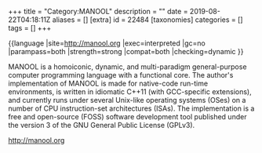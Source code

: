 +++
title = "Category:MANOOL"
description = ""
date = 2019-08-22T04:18:11Z
aliases = []
[extra]
id = 22484
[taxonomies]
categories = []
tags = []
+++

{{language
|site=http://manool.org
|exec=interpreted
|gc=no
|parampass=both
|strength=strong
|compat=both
|checking=dynamic
}}

MANOOL is a homoiconic, dynamic, and multi-paradigm general-purpose computer programming language with a functional core. The author's implementation of MANOOL is made for native-code run-time environments, is written in idiomatic C⁠++11 (with GCC-specific extensions), and currently runs under several Unix-like operating systems (OSes) on a number of CPU instruction-set architectures (ISAs). The implementation is a free and open-source (FOSS) software development tool published under the version 3 of the GNU General Public License (GPLv3).

http://manool.org

